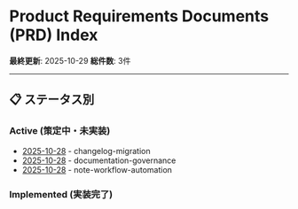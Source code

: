 # Product Requirements Documents (PRD) Index

**最終更新**: 2025-10-29
**総件数**: 3件

---

## 📋 ステータス別

### Active (策定中・未実装)
- [2025-10-28](active/20251028_changelog-migration.ja.md) - changelog-migration
- [2025-10-28](active/20251028_documentation-governance.ja.md) - documentation-governance
- [2025-10-28](active/20251028_note-workflow-automation.ja.md) - note-workflow-automation

### Implemented (実装完了)
